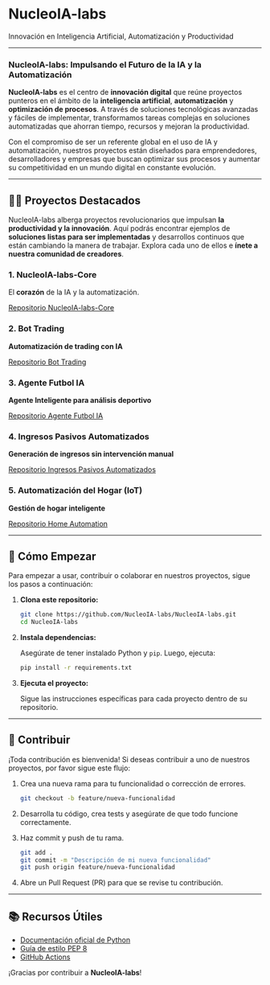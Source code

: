 # **NucleoIA-labs**

Innovación en Inteligencia Artificial, Automatización y Productividad

---

### NucleoIA-labs: Impulsando el Futuro de la IA y la Automatización

**NucleoIA-labs** es el centro de **innovación digital** que reúne proyectos punteros en el ámbito de la **inteligencia artificial**, **automatización** y **optimización de procesos**. A través de soluciones tecnológicas avanzadas y fáciles de implementar, transformamos tareas complejas en soluciones automatizadas que ahorran tiempo, recursos y mejoran la productividad.

Con el compromiso de ser un referente global en el uso de IA y automatización, nuestros proyectos están diseñados para emprendedores, desarrolladores y empresas que buscan optimizar sus procesos y aumentar su competitividad en un mundo digital en constante evolución.

---

## 🧑‍💻 **Proyectos Destacados**

NucleoIA-labs alberga proyectos revolucionarios que impulsan **la productividad y la innovación**. Aquí podrás encontrar ejemplos de **soluciones listas para ser implementadas** y desarrollos continuos que están cambiando la manera de trabajar. Explora cada uno de ellos e **ínete a nuestra comunidad de creadores**.

### 1. **NucleoIA-labs-Core**
   El **corazón** de la IA y la automatización.

   [Repositorio NucleoIA-labs-Core](https://github.com/NucleoIA-labs/NucleoIA-labs-Core)

### 2. **Bot Trading**
   **Automatización de trading con IA**

   [Repositorio Bot Trading](https://github.com/NucleoIA-labs/Bot-Trading)

### 3. **Agente Futbol IA**
   **Agente Inteligente para análisis deportivo**

   [Repositorio Agente Futbol IA](https://github.com/NucleoIA-labs/Agente-Futbol-IA)

### 4. **Ingresos Pasivos Automatizados**
   **Generación de ingresos sin intervención manual**

   [Repositorio Ingresos Pasivos Automatizados](https://github.com/NucleoIA-labs/Ingresos-Pasivos-Automatizados)

### 5. **Automatización del Hogar (IoT)**
   **Gestión de hogar inteligente**

   [Repositorio Home Automation](https://github.com/NucleoIA-labs/Home-Automation)

---

## 🚀 **Cómo Empezar**

Para empezar a usar, contribuir o colaborar en nuestros proyectos, sigue los pasos a continuación:

1. **Clona este repositorio:**

   ```bash
   git clone https://github.com/NucleoIA-labs/NucleoIA-labs.git
   cd NucleoIA-labs
   ```

2. **Instala dependencias:**

   Asegúrate de tener instalado Python y `pip`. Luego, ejecuta:

   ```bash
   pip install -r requirements.txt
   ```

3. **Ejecuta el proyecto:**

   Sigue las instrucciones específicas para cada proyecto dentro de su repositorio.

---

## 🌱 **Contribuir**

¡Toda contribución es bienvenida! Si deseas contribuir a uno de nuestros proyectos, por favor sigue este flujo:

1. Crea una nueva rama para tu funcionalidad o corrección de errores.

   ```bash
   git checkout -b feature/nueva-funcionalidad
   ```

2. Desarrolla tu código, crea tests y asegúrate de que todo funcione correctamente.

3. Haz commit y push de tu rama.

   ```bash
   git add .
   git commit -m "Descripción de mi nueva funcionalidad"
   git push origin feature/nueva-funcionalidad
   ```

4. Abre un Pull Request (PR) para que se revise tu contribución.

---

## 📚 **Recursos Útiles**

- [Documentación oficial de Python](https://www.python.org/doc/)
- [Guía de estilo PEP 8](https://peps.python.org/pep-0008/)
- [GitHub Actions](https://docs.github.com/en/actions)

¡Gracias por contribuir a **NucleoIA-labs**!




